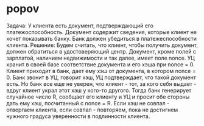# popov
Задача:
У клиента есть документ, подтверждающий его платежоспособность. Документ содержит сведения, которые клиент не хочет показывать банку.
Банк должен убедиться в платежеспособности клиента.
Решение:
Будем считать, что клиент, чтобы получить документ, должен обратиться в удостоверяющий центр. Документ, кроме полей с зарплатой, наличием недвижимости и так далее, имеет поле nonce. УЦ хранит в своей базе соответствие документа и его хэша при nonce = 0.
Клиент приходит в банк, дает ему хэш от документа, в котором nonce = 0. Банк звонит в УЦ, говорит хэш, УЦ подтверждает, что такой документ есть. Но банк все еще не уверен, что клиент - тот, за кого себя выдает - вдруг клиент украл этот хэш у кого-то другого.
Тогда банк генерирует случайное число R, сообщает его клиенту и УЦ и просит обе стороны дать ему хэш, посчитанный с nonce = R. Если хэш не совпал - отвергаем клиента, если совпал - повторяем, пока не достигнем нужного градуса уверенности в подлинности клиента.
